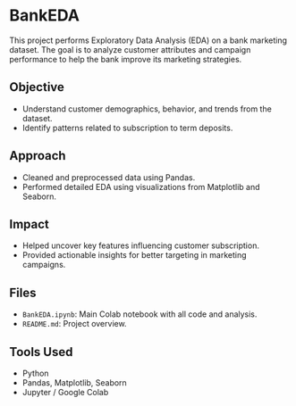 # BankEDA

This project performs Exploratory Data Analysis (EDA) on a bank marketing dataset. The goal is to analyze customer attributes and campaign performance to help the bank improve its marketing strategies.

## Objective

- Understand customer demographics, behavior, and trends from the dataset.
- Identify patterns related to subscription to term deposits.

## Approach

- Cleaned and preprocessed data using Pandas.
- Performed detailed EDA using visualizations from Matplotlib and Seaborn.

## Impact

- Helped uncover key features influencing customer subscription.
- Provided actionable insights for better targeting in marketing campaigns.

## Files

- `BankEDA.ipynb`: Main Colab notebook with all code and analysis.
- `README.md`: Project overview.

## Tools Used

- Python
- Pandas, Matplotlib, Seaborn
- Jupyter / Google Colab

